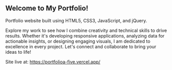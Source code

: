 ## Welcome to My Portfolio!

Portfolio website built using HTML5, CSS3, JavaScript, and jQuery.

Explore my work to see how I combine creativity and technical skills to drive results. Whether it's developing responsive applications, analyzing data for actionable insights, or designing engaging visuals, I am dedicated to excellence in every project. Let's connect and collaborate to bring your ideas to life!

Site live at: https://portfolioa-five.vercel.app/

